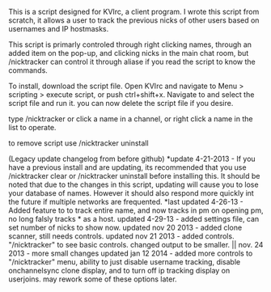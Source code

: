 This is a script designed for KVIrc, a client program.  I wrote this script from scratch,  it allows a user to track the previous nicks of other users based on usernames and IP hostmasks.

This script is primarly controled through right clicking names, through an added item on the pop-up, and clicking nicks in the main chat room, but /nicktracker can control it through aliase if you read the script to know the commands.

To install, download the script file.
Open KVIrc and navigate to Menu > scripting > execute script, or push ctrl+shift+x.   Navigate to and select the script file and run it.  you can now delete the script file if you desire.

type /nicktracker or click a name in a channel, or right click a name in the list to operate.

to remove script use /nicktracker uninstall

(Legacy update changelog from before github)
*update 4-21-2013 - If you have a previous install and are updating, its recommended that you use /nicktracker clear or /nicktracker uninstall before installing this.  It should be noted that due to the changes in this script, updating will cause you to lose your database of names. However it should also respond more quickly int the future if multiple networks are frequented.
*last updated 4-26-13 - Added feature to to track entire name, and now tracks in pm on opening pm, no long falsly tracks * as a host.
updated 4-29-13 - added settings file, can set number of nicks to show now.
updated nov 20 2013 - added clone scanner, still needs controls.
updated nov 21 2013 - added controls.  "/nicktracker" to see basic controls.
changed output to be smaller.  || nov. 24 2013 - more small changes
updated jan 12 2014 - added more controls to "/nicktracker" menu, ability to just disable username tracking, disable onchannelsync clone display, and to turn off ip tracking display on userjoins.  may rework some of these options later.
